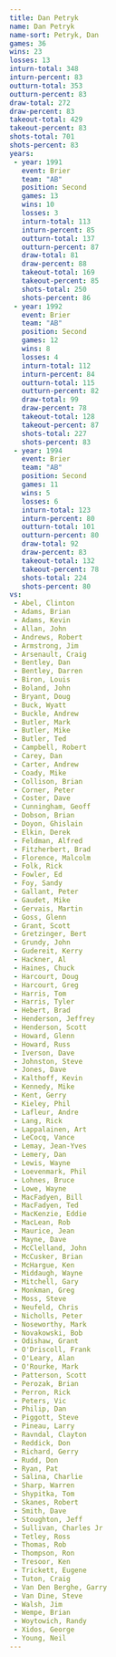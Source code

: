 ```yaml
---
title: Dan Petryk
name: Dan Petryk
name-sort: Petryk, Dan
games: 36
wins: 23
losses: 13
inturn-total: 348
inturn-percent: 83
outturn-total: 353
outturn-percent: 83
draw-total: 272
draw-percent: 83
takeout-total: 429
takeout-percent: 83
shots-total: 701
shots-percent: 83
years:
 - year: 1991
   event: Brier
   team: "AB"
   position: Second
   games: 13
   wins: 10
   losses: 3
   inturn-total: 113
   inturn-percent: 85
   outturn-total: 137
   outturn-percent: 87
   draw-total: 81
   draw-percent: 88
   takeout-total: 169
   takeout-percent: 85
   shots-total: 250
   shots-percent: 86
 - year: 1992
   event: Brier
   team: "AB"
   position: Second
   games: 12
   wins: 8
   losses: 4
   inturn-total: 112
   inturn-percent: 84
   outturn-total: 115
   outturn-percent: 82
   draw-total: 99
   draw-percent: 78
   takeout-total: 128
   takeout-percent: 87
   shots-total: 227
   shots-percent: 83
 - year: 1994
   event: Brier
   team: "AB"
   position: Second
   games: 11
   wins: 5
   losses: 6
   inturn-total: 123
   inturn-percent: 80
   outturn-total: 101
   outturn-percent: 80
   draw-total: 92
   draw-percent: 83
   takeout-total: 132
   takeout-percent: 78
   shots-total: 224
   shots-percent: 80
vs:
 - Abel, Clinton
 - Adams, Brian
 - Adams, Kevin
 - Allan, John
 - Andrews, Robert
 - Armstrong, Jim
 - Arsenault, Craig
 - Bentley, Dan
 - Bentley, Darren
 - Biron, Louis
 - Boland, John
 - Bryant, Doug
 - Buck, Wyatt
 - Buckle, Andrew
 - Butler, Mark
 - Butler, Mike
 - Butler, Ted
 - Campbell, Robert
 - Carey, Dan
 - Carter, Andrew
 - Coady, Mike
 - Collison, Brian
 - Corner, Peter
 - Coster, Dave
 - Cunningham, Geoff
 - Dobson, Brian
 - Doyon, Ghislain
 - Elkin, Derek
 - Feldman, Alfred
 - Fitzherbert, Brad
 - Florence, Malcolm
 - Folk, Rick
 - Fowler, Ed
 - Foy, Sandy
 - Gallant, Peter
 - Gaudet, Mike
 - Gervais, Martin
 - Goss, Glenn
 - Grant, Scott
 - Gretzinger, Bert
 - Grundy, John
 - Gudereit, Kerry
 - Hackner, Al
 - Haines, Chuck
 - Harcourt, Doug
 - Harcourt, Greg
 - Harris, Tom
 - Harris, Tyler
 - Hebert, Brad
 - Henderson, Jeffrey
 - Henderson, Scott
 - Howard, Glenn
 - Howard, Russ
 - Iverson, Dave
 - Johnston, Steve
 - Jones, Dave
 - Kalthoff, Kevin
 - Kennedy, Mike
 - Kent, Gerry
 - Kieley, Phil
 - Lafleur, Andre
 - Lang, Rick
 - Lappalainen, Art
 - LeCocq, Vance
 - Lemay, Jean-Yves
 - Lemery, Dan
 - Lewis, Wayne
 - Loevenmark, Phil
 - Lohnes, Bruce
 - Lowe, Wayne
 - MacFadyen, Bill
 - MacFadyen, Ted
 - MacKenzie, Eddie
 - MacLean, Rob
 - Maurice, Jean
 - Mayne, Dave
 - McClelland, John
 - McCusker, Brian
 - McHargue, Ken
 - Middaugh, Wayne
 - Mitchell, Gary
 - Monkman, Greg
 - Moss, Steve
 - Neufeld, Chris
 - Nicholls, Peter
 - Noseworthy, Mark
 - Novakowski, Bob
 - Odishaw, Grant
 - O'Driscoll, Frank
 - O'Leary, Alan
 - O'Rourke, Mark
 - Patterson, Scott
 - Perozak, Brian
 - Perron, Rick
 - Peters, Vic
 - Philip, Dan
 - Piggott, Steve
 - Pineau, Larry
 - Ravndal, Clayton
 - Reddick, Don
 - Richard, Gerry
 - Rudd, Don
 - Ryan, Pat
 - Salina, Charlie
 - Sharp, Warren
 - Shypitka, Tom
 - Skanes, Robert
 - Smith, Dave
 - Stoughton, Jeff
 - Sullivan, Charles Jr
 - Tetley, Ross
 - Thomas, Rob
 - Thompson, Ron
 - Tresoor, Ken
 - Trickett, Eugene
 - Tuton, Craig
 - Van Den Berghe, Garry
 - Van Dine, Steve
 - Walsh, Jim
 - Wempe, Brian
 - Woytowich, Randy
 - Xidos, George
 - Young, Neil
---
```

